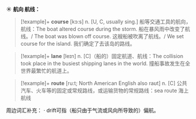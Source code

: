 ☀ <span class="category">**航向 航线：**</span>
>[!example]+ <span class="vocabulary">**course**</span> [kɔ:s] 
> <span class="definition">n. [U, C, usually sing.] 船等交通工具的航向，航线：</span>The boat altered course during the storm. 船在暴风雨中改变了航线。/ The boat was blown off course. 这艘船被吹离了航线。/ We set course for the island. 我们确定了去该岛的路线。
           
>[!example]+ <span class="vocabulary">**lane**</span> [leɪn]
> <span class="definition">n. [C]（船的）固定航道、航线：</span>The collision took place in the busiest shipping lanes in the world. 撞船事故发生在全世界最繁忙的航道上。           

>[!example]+ <span class="vocabulary">**route**</span> [ru:t; North American English also raʊt]
> <span class="definition">n. [C] 公共汽车、火车等的固定或常规路线，或运输货物的常规路线：</span>sea route 海上航线

周边词汇补充：
· drift可指（船只由于气流或风向所导致的）偏航。

